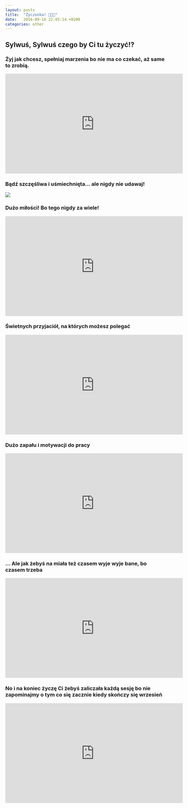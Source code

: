 ```yaml
---
layout: posts
title:  "Życzonka! 🎉🎉🎉"
date:   2016-09-16 22:05:14 +0200
categories: other
---
```

## Sylwuś, Sylwuś czego by Ci tu życzyć⁉

### Żyj jak chcesz, spełniaj marzenia bo nie ma co czekać, aż same to zrobią. 

<iframe width="560" height="315" src="https://www.youtube.com/embed/qeMFqkcPYcg" frameborder="0" allowfullscreen></iframe>

### Bądź szczęśliwa i uśmiechnięta... ale nigdy nie udawaj! 

![ ](http://66.media.tumblr.com/tumblr_m9vtezILce1r2iv0wo1_500.gif)

### Dużo miłości! Bo tego nigdy za wiele! 

<iframe width="560" height="315" src="https://www.youtube.com/embed/_aJqP9kYIPk" frameborder="0" allowfullscreen></iframe>

### Świetnych przyjaciół, na których możesz polegać 

<iframe width="560" height="315" src="https://www.youtube.com/embed/SCQGnVrTsAM" frameborder="0" allowfullscreen></iframe>

### Dużo zapału i motywacji do pracy 

<iframe width="560" height="315" src="https://www.youtube.com/embed/HL1UzIK-flA" frameborder="0" allowfullscreen></iframe>

### ... Ale jak żebyś na miała też czasem wyje wyje bane, bo czasem trzeba

<iframe width="560" height="315" src="https://www.youtube.com/embed/XL8xaUYqhNA" frameborder="0" allowfullscreen></iframe>

### No i na koniec życzę Ci żebyś zaliczała każdą sesję bo nie zapominajmy o tym co się zacznie kiedy skończy się wrzesień

<iframe width="560" height="315" src="https://www.youtube.com/embed/rdpBZ5_b48g" frameborder="0" allowfullscreen></iframe>


